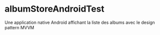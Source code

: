 # albumStoreAndroidTest
Une application native Android affichant la liste des albums avec le design pattern MVVM
